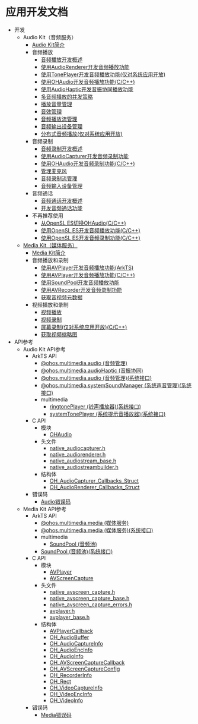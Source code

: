 # 应用开发文档

- 开发
  - Audio Kit（音频服务）
    - [Audio Kit简介](onlyfortest/media/audio/audio-kit-intro.md)
    - 音频播放
      - [音频播放开发概述](onlyfortest/media/audio/audio-playback-overview.md)
      - [使用AudioRenderer开发音频播放功能](onlyfortest/media/audio/using-audiorenderer-for-playback.md)
      <!--Del-->
      - [使用TonePlayer开发音频播放功能(仅对系统应用开放)](onlyfortest/media/audio/using-toneplayer-for-playback.md)
      <!--DelEnd-->
      - [使用OHAudio开发音频播放功能(C/C++)](onlyfortest/media/audio/using-ohaudio-for-playback.md)
      - [使用AudioHaptic开发音振协同播放功能](onlyfortest/media/audio/using-audiohaptic-for-playback.md)
      - [多音频播放的并发策略](onlyfortest/media/audio/audio-playback-concurrency.md)
      - [播放音量管理](onlyfortest/media/audio/volume-management.md)
      - [音效管理](onlyfortest/media/audio/audio-effect-management.md)
      - [音频播放流管理](onlyfortest/media/audio/audio-playback-stream-management.md)
      - [音频输出设备管理](onlyfortest/media/audio/audio-output-device-management.md)
      <!--Del-->
      - [分布式音频播放(仅对系统应用开放)](onlyfortest/media/audio/distributed-audio-playback.md)
      <!--DelEnd-->
    - 音频录制
      - [音频录制开发概述](onlyfortest/media/audio/audio-recording-overview.md)
      - [使用AudioCapturer开发音频录制功能](onlyfortest/media/audio/using-audiocapturer-for-recording.md)
      - [使用OHAudio开发音频录制功能(C/C++)](onlyfortest/media/audio/using-ohaudio-for-recording.md)
      - [管理麦克风](onlyfortest/media/audio/mic-management.md)
      - [音频录制流管理](onlyfortest/media/audio/audio-recording-stream-management.md)
      - [音频输入设备管理](onlyfortest/media/audio/audio-input-device-management.md)
    - 音频通话
      - [音频通话开发概述](onlyfortest/media/audio/audio-call-overview.md)
      - [开发音频通话功能](onlyfortest/media/audio/audio-call-development.md)
    - 不再推荐使用
      - [从OpenSL ES切换OHAudio(C/C++)](onlyfortest/media/audio/replace-opensles-by-ohaudio.md)
      - [使用OpenSL ES开发音频播放功能(C/C++)](onlyfortest/media/audio/using-opensl-es-for-playback.md)
      - [使用OpenSL ES开发音频录制功能(C/C++)](onlyfortest/media/audio/using-opensl-es-for-recording.md)
  - [Media Kit（媒体服务）](onlyfortest/media/media/Readme-CN.md)
    - [Media Kit简介](onlyfortest/media/media/media-kit-intro.md)
    - 音频播放和录制
      - [使用AVPlayer开发音频播放功能(ArkTS)](onlyfortest/media/media/using-avplayer-for-playback.md)
      - [使用AVPlayer开发音频播放功能(C/C++)](onlyfortest/media/media/using-ndk-avplayer-for-playerback.md)
      - [使用SoundPool开发音频播放功能](onlyfortest/media/media/using-soundpool-for-playback.md)
      - [使用AVRecorder开发音频录制功能](onlyfortest/media/media/using-avrecorder-for-recording.md)
      - [获取音视频元数据](onlyfortest/media/media/avmetadataextractor.md)
    - 视频播放和录制
      - [视频播放](onlyfortest/media/media/video-playback.md)
      - [视频录制](onlyfortest/media/media/video-recording.md)
      <!--Del-->
      - [屏幕录制(仅对系统应用开放)(C/C++)](onlyfortest/media/media/avscreen-capture.md)
      <!--DelEnd-->
      - [获取视频缩略图](onlyfortest/media/media/avimagegenerator.md)
- API参考
  - Audio Kit API参考
    - ArkTS API
      - [@ohos.multimedia.audio (音频管理)](onlyfortest/reference/apis-audio-kit/js-apis-audio.md)
      - [@ohos.multimedia.audioHaptic (音振协同)](onlyfortest/reference/apis-audio-kit/js-apis-audioHaptic.md)
      <!--Del-->
      - [@ohos.multimedia.audio (音频管理)(系统接口)](onlyfortest/reference/apis-audio-kit/js-apis-audio-sys.md)
      - [@ohos.multimedia.systemSoundManager (系统声音管理)(系统接口)](onlyfortest/reference/apis-audio-kit/js-apis-systemSoundManager-sys.md)
      - multimedia
        - [ringtonePlayer (铃声播放器)(系统接口)](onlyfortest/reference/apis-audio-kit/js-apis-inner-multimedia-ringtonePlayer-sys.md)
        - [systemTonePlayer (系统提示音播放器)(系统接口)](onlyfortest/reference/apis-audio-kit/js-apis-inner-multimedia-systemTonePlayer-sys.md)
      <!--DelEnd-->
    - C API
      - 模块
        - [OHAudio](onlyfortest/reference/apis-audio-kit/_o_h_audio.md)
      - 头文件
        - [native_audiocapturer.h](onlyfortest/reference/apis-audio-kit/native__audiocapturer_8h.md)
        - [native_audiorenderer.h](onlyfortest/reference/apis-audio-kit/native__audiorenderer_8h.md)
        - [native_audiostream_base.h](onlyfortest/reference/apis-audio-kit/native__audiostream__base_8h.md)
        - [native_audiostreambuilder.h](onlyfortest/reference/apis-audio-kit/native__audiostreambuilder_8h.md)
      - 结构体
        - [OH_AudioCapturer_Callbacks_Struct](onlyfortest/reference/apis-audio-kit/_o_h___audio_capturer___callbacks___struct.md)
        - [OH_AudioRenderer_Callbacks_Struct](onlyfortest/reference/apis-audio-kit/_o_h___audio_renderer___callbacks___struct.md)
    - 错误码
      - [Audio错误码](onlyfortest/reference/apis-audio-kit/errorcode-audio.md)
  - Media Kit API参考
    - ArkTS API
      - [@ohos.multimedia.media (媒体服务)](onlyfortest/reference/apis-media-kit/js-apis-media.md)
      <!--Del-->
      - [@ohos.multimedia.media (媒体服务)(系统接口)](onlyfortest/reference/apis-media-kit/js-apis-media-sys.md)
      <!--DelEnd-->
      - multimedia
        - [SoundPool (音频池)](onlyfortest/reference/apis-media-kit/js-apis-inner-multimedia-soundPool.md)
      <!--Del-->
        - [SoundPool (音频池)(系统接口)](onlyfortest/reference/apis-media-kit/js-apis-inner-multimedia-soundPool-sys.md)
      <!--DelEnd-->
    - C API
      - 模块
        - [AVPlayer](onlyfortest/reference/apis-media-kit/_a_v_player.md)
        - [AVScreenCapture](onlyfortest/reference/apis-media-kit/_a_v_screen_capture.md)
      - 头文件
        - [native_avscreen_capture.h](onlyfortest/reference/apis-media-kit/native__avscreen__capture_8h.md)
        - [native_avscreen_capture_base.h](onlyfortest/reference/apis-media-kit/native__avscreen__capture__base_8h.md)
        - [native_avscreen_capture_errors.h](onlyfortest/reference/apis-media-kit/native__avscreen__capture__errors_8h.md)
        - [avplayer.h](onlyfortest/reference/apis-media-kit/avplayer_8h.md)
        - [avplayer_base.h](onlyfortest/reference/apis-media-kit/avplayer__base_8h.md)
      - 结构体
        - [AVPlayerCallback](onlyfortest/reference/apis-media-kit/_a_v_player_callback.md)
        - [OH_AudioBuffer](onlyfortest/reference/apis-media-kit/_o_h___audio_buffer.md)
        - [OH_AudioCaptureInfo](onlyfortest/reference/apis-media-kit/_o_h___audio_capture_info.md)
        - [OH_AudioEncInfo](onlyfortest/reference/apis-media-kit/_o_h___audio_enc_info.md)
        - [OH_AudioInfo](onlyfortest/reference/apis-media-kit/_o_h___audio_info.md)
        - [OH_AVScreenCaptureCallback](onlyfortest/reference/apis-media-kit/_o_h___a_v_screen_capture_callback.md)
        - [OH_AVScreenCaptureConfig](onlyfortest/reference/apis-media-kit/_o_h___a_v_screen_capture_config.md)
        - [OH_RecorderInfo](onlyfortest/reference/apis-media-kit/_o_h___recorder_info.md)
        - [OH_Rect](onlyfortest/reference/apis-media-kit/_o_h___rect.md)
        - [OH_VideoCaptureInfo](onlyfortest/reference/apis-media-kit/_o_h___video_capture_info.md)
        - [OH_VideoEncInfo](onlyfortest/reference/apis-media-kit/_o_h___video_enc_info.md)
        - [OH_VideoInfo](onlyfortest/reference/apis-media-kit/_o_h___video_info.md)
    - 错误码
      - [Media错误码](onlyfortest/reference/apis-media-kit/errorcode-media.md)
